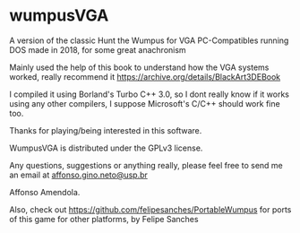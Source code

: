 # wumpusVGA
A version of the classic Hunt the Wumpus for VGA PC-Compatibles running DOS made in 2018, for some great anachronism

Mainly used the help of this book to understand how the VGA systems worked, really recommend it https://archive.org/details/BlackArt3DEBook

I compiled it using Borland's Turbo C++ 3.0, so I dont really know if it works using any other compilers, I suppose Microsoft's C/C++ should work fine too.

Thanks for playing/being interested in this software.

WumpusVGA is distributed under the GPLv3 license.

Any questions, suggestions or anything really, please feel free to send me an email at
affonso.gino.neto@usp.br

Affonso Amendola.

Also, check out https://github.com/felipesanches/PortableWumpus for ports of this game for other platforms, by Felipe Sanches
